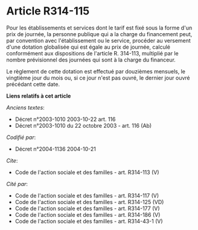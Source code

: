 # Article R314-115

Pour les établissements et services dont le tarif est fixé sous la forme d'un prix de journée, la personne publique qui a la
charge du financement peut, par convention avec l'établissement ou le service, procéder au versement d'une dotation
globalisée qui est égale au prix de journée, calculé conformément aux dispositions de l'article R. 314-113, multiplié par le
nombre prévisionnel des journées qui sont à la charge du financeur.

Le règlement de cette dotation est effectué par douzièmes mensuels, le vingtième jour du mois ou, si ce jour n'est pas ouvré,
le dernier jour ouvré précédant cette date.

**Liens relatifs à cet article**

_Anciens textes_:

  - Décret n°2003-1010 2003-10-22 art. 116
  - Décret n°2003-1010 du 22 octobre 2003 - art. 116 (Ab)

_Codifié par_:

  - Décret n°2004-1136 2004-10-21

_Cite_:

  - Code de l'action sociale et des familles - art. R314-113 (V)

_Cité par_:

  - Code de l'action sociale et des familles - art. R314-117 (V)
  - Code de l'action sociale et des familles - art. R314-125 (VD)
  - Code de l'action sociale et des familles - art. R314-177 (V)
  - Code de l'action sociale et des familles - art. R314-186 (V)
  - Code de l'action sociale et des familles - art. R314-43-1 (V)
